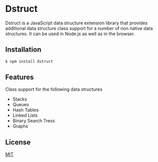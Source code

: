 # Dstruct

Dstruct is a JavaScript data structure extension library that provides additional data structure class support for a number of non native data structures. It can be used in Node.js as well as in the browser.

## Installation

```bash
$ npm install dstruct
```

## Features

Class support for the following data structures
* Stacks
* Queues
* Hash Tables
* Linked Lists
* Binary Search Tress
* Graphs
    
## License

[MIT](LICENSE)